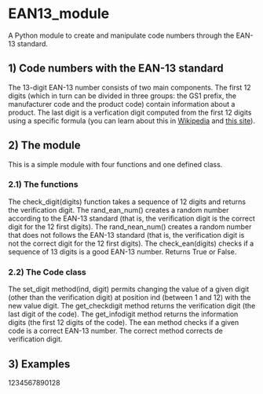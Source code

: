 # EAN13_module
A Python module to create and manipulate code numbers through the EAN-13 standard. 

## 1) Code numbers with the EAN-13 standard

The 13-digit EAN-13 number consists of two main components. The first 12 digits (which in turn can be divided in three groups: 
the GS1 prefix, the manufacturer code and the product code) contain information about a product. The last digit is a verfication 
digit computed from the first 12 digits using a specific formula (you can learn about this in 
[Wikipedia](https://en.wikipedia.org/wiki/International_Article_Number#:~:text=The%20most%20commonly%20used%20EAN,or%20special%20type%20of%20product)
and 
[this site](https://boxshot.com/barcode/tutorials/ean-13-calculator/)).

## 2) The module

This is a simple module with four functions and one defined class.

### 2.1) The functions

The check_digit(digits) function takes a sequence of 12 digits and returns the verification digit.
The rand_ean_num() creates a random number according to the EAN-13 standard (that is, the verification digit is the correct digit for the 12 first digits).
The rand_nean_num() creates a random number that does not follows the EAN-13 standard (that is, the verification digit is not the correct digit for the 12 first digits).
The check_ean(digits) checks if a sequence of 13 digits is a good EAN-13 number. Returns True or False.

### 2.2) The Code class

The set_digit method(ind, digit) permits changing the value of a given digit (other than the verification digit) at position ind (between 1 and 12) with the new value digit.
The get_checkdigit method returns the verification digit (the last digit of the code).
The get_infodigit method returns the information digits (the first 12 digits of the code).
The ean method checks if a given code is a correct EAN-13 number.
The correct method corrects de verification digit.

## 3) Examples
1234567890128
